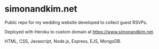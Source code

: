 # simonandkim.net
Public repo for my wedding website developed to collect guest RSVPs. 

Deployed with Heroku to custom domain at https://www.simonandkim.net.

HTML, CSS, Javascript, Node.js, Express, EJS, MongoDB.
